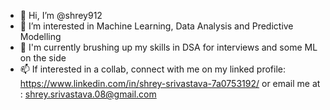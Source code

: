 - 👋 Hi, I’m @shrey912
- 👀 I’m interested in Machine Learning, Data Analysis and Predictive Modelling
- 🌱 I'm currently brushing up my skills in DSA for interviews and some ML on the side
- 📫 If interested in a collab, connect with me on my linked profile: https://www.linkedin.com/in/shrey-srivastava-7a0753192/ or email me at : shrey.srivastava.08@gmail.com

<!---
shrey912/shrey912 is a ✨ special ✨ repository because its `README.md` (this file) appears on your GitHub profile.
You can click the Preview link to take a look at your changes.
--->
